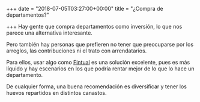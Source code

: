 +++
date = "2018-07-05T03:27:00+00:00"
title = "¿Compra de departamentos?"

+++
Hay gente que compra departamentos como inversión, lo que nos parece una alternativa interesante.

Pero también hay personas que prefieren no tener que preocuparse por los arreglos, las contribuciones ni el trato con arrendatarios.

Para ellos, usar algo como [Fintual](www.fintual.cl) es una solución excelente, pues es más líquido y hay escenarios en los que podría rentar mejor de lo que lo hace un departamento.

De cualquier forma, una buena recomendación es diversificar y tener los huevos repartidos en distintos canastos.